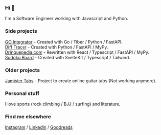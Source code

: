 ### Hi 👋

I'm a Software Engineer working with Javascript and Python.

### Side projects
[GO Integrator](https://github.com/betofigueiredo/go-integrator) - Created with Go / Fiber / Python / FastAPI.<br />
[Diff Tracer](https://github.com/betofigueiredo/diff_tracer) - Created with Python / FastAPI / MyPy.<br />
[Drinquepedia.com](https://github.com/betofigueiredo/Drinquepedia) - Rewritten with React / Typescript / FastAPI / MyPy.<br />
[Sudoku Board](https://github.com/betofigueiredo/sudoku) - Created with SvelteKit / Typescript / Tailwind.<br />

### Older projects

[Jamister Tabs](https://github.com/Jamister/Tabs) - Project to create online guitar tabs (Not working anymore).<br />

### Personal stuff

I love sports (rock climbing / BJJ / surfing) and literature.

### Find me elsewhere

[Instagram](https://www.instagram.com/_betofigueiredo/) / [LinkedIn](https://www.linkedin.com/in/betof/) / [Goodreads](https://www.goodreads.com/betofigueiredo)
